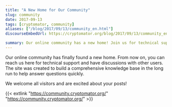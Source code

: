 ```yaml
---
title: "A New Home for Our Community"
slug: community
date: 2017-09-13
tags: [cryptomator, community]
aliases: ["/blog/2017/09/13/community_en.html"]
discourseEmbedUrl: https://cryptomator.org/blog/2017/09/13/community_en.html

summary: Our online community has a new home! Join us for technical support and discussions with other users. We aim to build a comprehensive knowledge base to answer questions quickly. We look forward to your participation!​
---
```

Our online community has finally found a new home. From now on, you can reach us here for technical support and have discussions with other users. The site was created to build a comprehensive knowledge base in the long run to help answer questions quickly.

We welcome all visitors and are excited about your posts!

{{< extlink "https://community.cryptomator.org/" "https://community.cryptomator.org/" >}}
